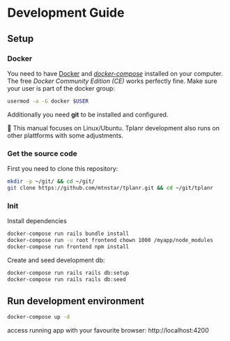 # Development Guide

## Setup

### Docker

You need to have [Docker][docker] and _[docker-compose][doco]_ installed on your computer.
The free _Docker Community Edition (CE)_ works perfectly fine. Make sure your user is part of the docker group:
```bash
usermod -a -G docker $USER
```

[docker]: https://docs.docker.com/install/
[doco]: https://docs.docker.com/compose/install/

Additionally you need **git** to be installed and configured.

🐧 This manual focuses on Linux/Ubuntu. Tplanr development also runs on other plattforms with some adjustments.

### Get the source code

First you need to clone this repository:

```bash
mkdir -p ~/git/ && cd ~/git/
git clone https://github.com/mtnstar/tplanr.git && cd ~/git/tplanr
```

### Init

Install dependencies

```bash
docker-compose run rails bundle install
docker-compose run -u root frontend chown 1000 /myapp/node_modules
docker-compose run frontend npm install
```

Create and seed development db:

```bash
docker-compose run rails rails db:setup
docker-compose run rails rails db:seed
```

## Run development environment

```bash
docker-compose up -d
```

access running app with your favourite browser: http://localhost:4200
